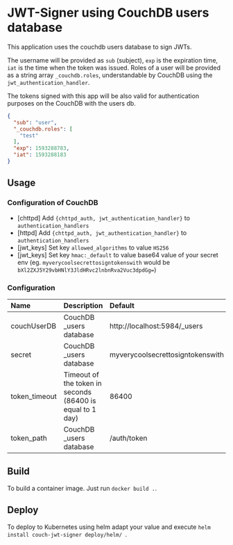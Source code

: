 # JWT-Signer using CouchDB users database

This application uses the couchdb users database to sign JWTs.

The username will be provided as `sub` (subject), `exp` is the expiration time, `iat` is the time when the token was issued. 
Roles of a user will be provided as a string array `_couchdb.roles`, understandable by CouchDB using the `jwt_authentication_handler`.

The tokens signed with this app will be also valid for authentication purposes on the CouchDB with the users db. 

```json
{
  "sub": "user",
  "_couchdb.roles": [
    "test"
  ],
  "exp": 1593288783,
  "iat": 1593288183
}
```

## Usage

### Configuration of CouchDB

* \[chttpd] Add `{chttpd_auth, jwt_authentication_handler}` to `authentication_handlers`
* \[httpd] Add `{chttpd_auth, jwt_authentication_handler}` to `authentication_handlers`
* \[jwt_keys] Set key `allowed_algorithms` to value `HS256`
* \[jwt_keys] Set key `hmac:_default` to value base64 value of your secret env (eg. `myverycoolsecrettosigntokenswith` would be `bXl2ZXJ5Y29vbHNlY3JldHRvc2lnbnRva2Vuc3dpdGg=`)

### Configuration

| Name          | Description                                               | Default                          |
|:--------------|:----------------------------------------------------------|:---------------------------------|
| couchUserDB   | CouchDB _users database                                   | http://localhost:5984/_users     |
| secret        | CouchDB _users database                                   | myverycoolsecrettosigntokenswith |
| token_timeout | Timeout of the token in seconds (86400 is equal to 1 day) | 86400                            |
| token_path    | CouchDB _users database                                   | /auth/token                      | 

## Build

To build a container image. Just run `docker build .`.

## Deploy

To deploy to Kubernetes using helm adapt your value and execute `helm install couch-jwt-signer deploy/helm/ `.